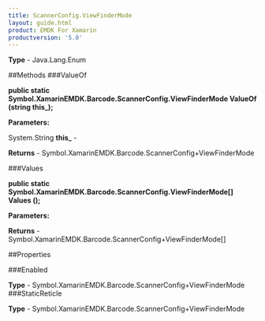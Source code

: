 ```yaml
---
title: ScannerConfig.ViewFinderMode
layout: guide.html
product: EMDK For Xamarin 
productversion: '5.0' 
---
```



**Type** - Java.Lang.Enum

##Methods
###ValueOf

**public static Symbol.XamarinEMDK.Barcode.ScannerConfig.ViewFinderMode ValueOf (string this_);**



**Parameters:**

System.String **this_**  - 

**Returns** - Symbol.XamarinEMDK.Barcode.ScannerConfig+ViewFinderMode

###Values

**public static Symbol.XamarinEMDK.Barcode.ScannerConfig.ViewFinderMode[] Values ();**



**Parameters:**

**Returns** - Symbol.XamarinEMDK.Barcode.ScannerConfig+ViewFinderMode[]

##Properties

###Enabled


**Type** - Symbol.XamarinEMDK.Barcode.ScannerConfig+ViewFinderMode
###StaticReticle


**Type** - Symbol.XamarinEMDK.Barcode.ScannerConfig+ViewFinderMode
